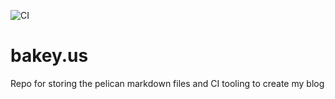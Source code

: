 ![CI](https://github.com/Bak3y/bakey.us/workflows/CI/badge.svg?branch=master)

# bakey.us
Repo for storing the pelican markdown files and CI tooling to create my blog
